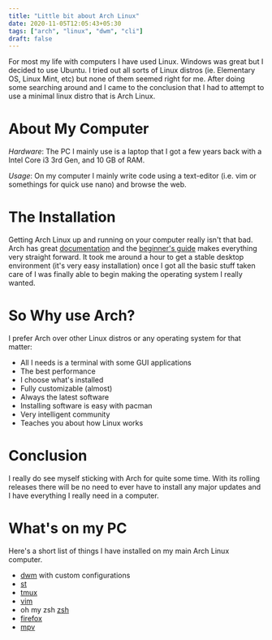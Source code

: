 ```yaml
---
title: "Little bit about Arch Linux"
date: 2020-11-05T12:05:43+05:30
tags: ["arch", "linux", "dwm", "cli"]
draft: false
---
```


For most my life with computers I have used Linux. Windows was great but I decided to use Ubuntu. I tried out all sorts of Linux distros (ie. Elementary OS, Linux Mint, etc) but none of them seemed right for me. After doing some searching around and I came to the conclusion that I had to attempt to use a minimal linux distro that is Arch Linux.

<!--more-->

# About My Computer

_Hardware_: The PC I mainly use is a laptop that I got a few years back with a Intel Core i3 3rd Gen, and 10 GB of RAM.

_Usage_: On my computer I mainly write code using a text-editor (i.e. vim or somethings for quick use nano) and browse the web.

# The Installation

Getting Arch Linux up and running on your computer really isn't that bad. Arch has great [documentation](https://www.archlinux.org/) and the [beginner's guide](https://wiki.archlinux.org/index.php/beginners'_guide) makes everything very straight forward. It took me around a hour to get a stable desktop environment (it's very easy installation) once I got all the basic stuff taken care of I was finally able to begin making the operating system I really wanted.

# So Why use Arch?

I prefer Arch over other Linux distros or any operating system for that matter:

- All I needs is a terminal with some GUI applications
- The best performance
- I choose what's installed
- Fully customizable (almost)
- Always the latest software
- Installing software is easy with pacman
- Very intelligent community
- Teaches you about how Linux works

# Conclusion

I really do see myself sticking with Arch for quite some time. With its rolling releases there will be no need to ever have to install any major updates and I have everything I really need in a computer.

# What's on my PC

Here's a short list of things I have installed on my main Arch Linux computer.

- [dwm](https://dwm.suckless.org/) with custom configurations
- [st](https://st.suckless.org/)
- [tmux](https://github.com/tmux/tmux)
- [vim](https://www.vim.org/)
- oh my zsh [zsh](https://ohmyz.sh/)
- [firefox](https://www.mozilla.org/en-US/firefox/)
- [mpv](https://mpv.io/)

<br>
